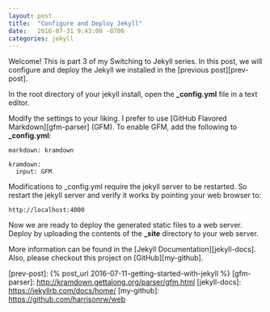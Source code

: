 ```yaml
---
layout: post
title:  "Configure and Deploy Jekyll"
date:   2016-07-31 9:43:00 -0700
categories: jekyll
---
```

Welcome! This is part 3 of my Switching to Jekyll series.  In this post, we will configure and deploy the Jekyll we installed in the [previous post][prev-post].

In the root directory of your jekyll install, open the **_config.yml** file in a text editor.

Modify the settings to your liking.  I prefer to use [GitHub Flavored Markdown][gfm-parser] (GFM).  To enable GFM, add the following to **_config.yml**:

```
markdown: kramdown

kramdown:
  input: GFM
```

Modifications to _config.yml require the jekyll server to be restarted.  So restart the jekyll server and verify it works by pointing your web browser to:

```
http://localhost:4000
```

Now we are ready to deploy the generated static files to a web server.  Deploy by uploading the contents of the **_site** directory to your web server.

More information can be found in the [Jekyll Documentation][jekyll-docs].  Also, please checkout this project on [GitHub][my-github].

[prev-post]:      {% post_url 2016-07-11-getting-started-with-jekyll %}
[gfm-parser]:     http://kramdown.gettalong.org/parser/gfm.html
[jekyll-docs]:    https://jekyllrb.com/docs/home/
[my-github]:      https://github.com/harrisonrw/web


